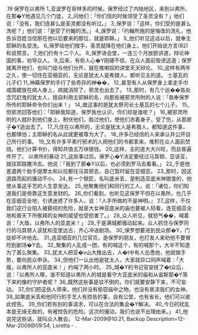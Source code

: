 .19 
保罗在以弗所 
1_亚波罗在哥林多的时候，保罗经过了内陆地区，来到以弗所，在那�Y他遇见几个门徒， 2_问他们：「你们信的时候领受了圣灵没有？」他们说：「没有，我们连甚么是圣灵都没有听过。」 3_保罗说：「这样，你们受的是甚么洗呢？」他们说：「是受了约翰的洗。」 4_保罗说：「约翰所施的是悔改的洗礼，他告诉百姓当信那在他以后要来的那位，就是耶稣。」 5_他们听见这话以后，就奉主耶稣的名受洗。 6_保罗给他们按手，圣灵就降在他们身上，他们开始说方言(82) 和说预言。 7_他们约有十二个人。 
8_保罗进会堂，一连三个月放胆讲道，辩论神国的事，劝导众人。 9_后来，有些人心�Y刚硬不信，在众人面前毁谤这道；保罗就离开他们，也叫门徒与他们分开，就在推喇奴的讲堂天天辩论。 10_这样有两年之久，使一切住在亚细亚的，无论是犹太人是希腊人，都听见主的道。 
士基瓦的儿子们 
11_神藉保罗的手行了些奇异的神��， 12_甚至有人从保罗身上拿走手巾或围裙放在病人身上，病就消除了，邪灵也出去了。 13_那时，有几个巡��各处念咒赶鬼的犹太人，擅自利用主耶稣的名，向那些被邪灵所附的人说：「我奉保罗所传的耶稣命令你们出来！」 14_做这事的是犹太祭司长士基瓦的七个儿子。 15_但邪灵回答他们：「耶稣我知道，保罗我也认识，你们却是谁呢？」 16_被邪灵所附的人就扑到他们身上，制伏他们，胜过他们，使他们赤着身子，受了伤，从那房子�Y逃出去了。 17_凡住在以弗所的，无论是犹太人是希腊人，都知道这件事，也都惧怕；主耶稣的名从此就更被尊为大了。 18_许多已经信的人来承认并公开自己所行的事。 19_又有许多平素行邪术的人把他们的书都拿来，堆积在众人面前焚烧。他们计算书价，得知共值五万块银钱。 20_这样，主的道大大兴旺，而且普遍传开了。 
以弗所的暴动 
21_这些事过后，保罗心�Y决定要经过马其顿、亚该亚，就往耶路撒冷去。他说：「我到了那�Y以后，也必须到罗马去看看。」 22_于是他差遣两个助手提摩太和以拉都往马其顿去，自己暂时留在亚细亚。 
23_那时，因这道路而起的骚动不小。 24_有一个银匠，名叫底米丢，是制造亚底米神银龛的，他使从事这手艺的人生意发达。 25_他聚集他们和同行的工人，说：「诸位，你们知道我们是倚靠这生意发财的。 26_你们看到，也听见这保罗不但在以弗所，也几乎在亚细亚全地，引诱迷惑了许多人，说：『人手所做的不是神明。』 27_这样，不仅我们这行业陷入被藐视的危险，就是大女神亚底米的庙也要被人轻看，连亚细亚全地和普天下所敬拜的女神的威望也受损害了。」 
28_众人听见，就怒气�_�_，喊着说：「大哉，以弗所人的亚底米！」 29_于是满城都骚动起来。众人抓住与保罗同行的马其顿人该犹和亚里达古，齐心冲进剧场。 30_保罗想要进到民众那�Y，门徒却不许他去。 31_连亚细亚的几位官员，是保罗的朋友，也打发人来劝他不要冒险到剧场�Y去。 32_聚集的人乱成一团，有的喊这个，有的喊那个，大半不知道为了甚么聚集。 33_犹太人把亚�v山大推出去，人�t中有人怂恿他，他就做手势，要向民众申诉。 34_但他们一认出他是犹太人，大家就异口同声喊着：「大哉，以弗所人的亚底米！」约喊了两小时。 35_城�Y的书记官安抚了�t众后，说：「以弗所人哪，谁不知道以弗所人的城是看守大亚底米的庙和从宙斯那�Y落下来的像的守护者呢？ 36_既然这些事是驳不倒的，你们就要安静下来，不可妄动。 37_你们把这些人带来，他们并没有偷窃庙中之物，也没有亵渎我们的女神。 38_如果底米丢和他同行的手艺人有控告的事，自有公堂，也有省长，他们可以彼此控告。 39_你们若有别的事请求，可以在合法的集会�Y解决。 40_今日的扰乱本是无缘无故的，有被控告的危险。这次的骚动，我们也说不出理由来。」 41_他说完这些话，就叫众人散会。 
12-Mar-2009@10:21, Backup Description=12-Mar-2009@09:54, Loretta - 
.